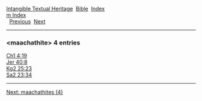 [Intangible Textual Heritage](../../index)  [Bible](../index) 
[Index](index)   
[m Index](_m_)  
  [Previous](c06988)  [Next](c06990) 

------------------------------------------------------------------------

### &lt;maachathite&gt; 4 entries

[Ch1 4:19](../kjv/ch1004.htm#019)  
[Jer 40:8](../kjv/jer040.htm#008)  
[Kg2 25:23](../kjv/kg2025.htm#023)  
[Sa2 23:34](../kjv/sa2023.htm#034)  

------------------------------------------------------------------------

[Next: maachathites (4)](c06990)
